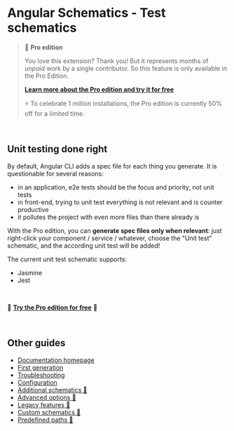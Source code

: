 # Angular Schematics - Test schematics

> 💎 **Pro edition**
>
> You love this extension? Thank you! But it represents months of *unpaid* work by a single contributor. So this feature is only available in the Pro Edition.
>
> **[Learn more about the Pro edition and try it for free](https://cyrilletuzi.gumroad.com/l/schematicspro/1million)**
>
> ⚡️ To celebrate 1 million installations, the Pro edition is currently 50% off for a limited time.

<br>

## Unit testing done right

By default, Angular CLI adds a spec file for each thing you generate. It is questionable for several reasons:
- in an application, e2e tests should be the focus and priority, not unit tests
- in front-end, trying to unit test everything is not relevant and is counter productive
- it pollutes the project with even more files than there already is

With the Pro edition, you can **generate spec files only when relevant**: just right-click your component / service / whatever, choose the "Unit test" schematic, and the according unit test will be added!

The current unit test schematic supports:
- Jasmine
- Jest

<br>

💎 **[Try the Pro edition for free](https://cyrilletuzi.gumroad.com/l/schematicspro/1million)** 💎

<br>

## Other guides

- [Documentation homepage](./documentation.md)
- [First generation](./firstGeneration.md)
- [Troubleshooting](./troubleshooting.md)
- [Configuration](./configuration.md)
- [Additional schematics 💎](./advancedSchematics.md)
- [Advanced options 💎](./advancedOptions.md)
- [Legacy features 💎](./legacy.md)
- [Custom schematics 💎](./customSchematics.md)
- [Predefined paths 💎](./predefinedPaths.md)

<br>